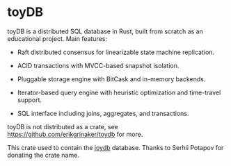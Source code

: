 # toyDB

toyDB is a distributed SQL database in Rust, built from scratch as an educational project. Main
features:

* Raft distributed consensus for linearizable state machine replication.

* ACID transactions with MVCC-based snapshot isolation.

* Pluggable storage engine with BitCask and in-memory backends.

* Iterator-based query engine with heuristic optimization and time-travel  support.

* SQL interface including joins, aggregates, and transactions.

toyDB is not distributed as a crate, see <https://github.com/erikgrinaker/toydb> for more.

This crate used to contain the [joydb](https://crates.io/crates/joydb) database. Thanks to Serhii
Potapov for donating the crate name.